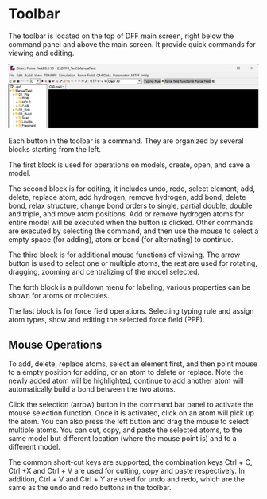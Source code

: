 # Toolbar

The toolbar is located on the top of DFF main screen, right below the command panel and above the main screen. It provide quick commands for viewing and editing.

![alt text](image.png)

Each button in the toolbar is a command. They are organized by several blocks starting from the left. 

The first block is used for operations on models, create, open, and save a model.

The second block is for editing, it includes undo, redo, select element, add, delete, replace atom, add hydrogen, remove hydrogen, add bond, delete bond, relax structure, change bond orders to single, partial double, double and triple, and move atom positions. Add or remove hydrogen atoms for entire model will be executed when the button is clicked. Other commands are executed by selecting the command, and then use the mouse to select a empty space (for adding), atom or bond (for alternating) to continue.

The third block is for additional mouse functions of viewing. The arrow button is used to select one or multiple atoms, the rest are used for rotating, dragging, zooming and centralizing of the model selected. 

The forth block is a pulldown menu for labeling, various properties can be shown for atoms or molecules. 

The last block is for force field operations. Selecting typing rule and assign atom types, show and editing the selected force field (PPF).

## Mouse Operations

To add, delete, replace atoms, select an element first, and then point mouse to a empty position for adding, or an atom to delete or replace. Note the newly added atom will be highlighted, continue to add another atom will automatically build a bond between the two atoms.

Click the selection (arrow) button in the command bar panel to activate the mouse selection function. Once it is activated, click on an atom will pick up the atom. You can also press the left button and drag the mouse to select multiple atoms. You can cut, copy, and paste the selected atoms, to the same model but different location (where the mouse point is) and to a different model.

The common short-cut keys are supported, the combination keys Ctrl + C, Ctrl +X and Ctrl + V are used for cutting, copy and paste respectively. In addition, Ctrl + V and Ctrl + Y are used for undo and redo, which are the same as the undo and redo buttons in the toolbar.
